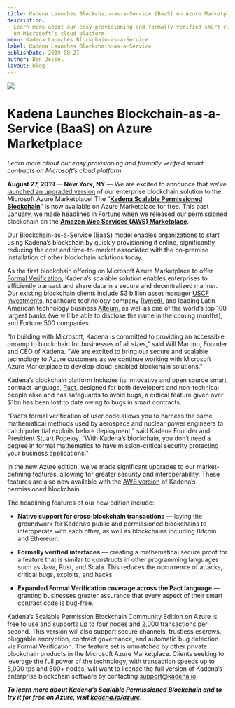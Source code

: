 ```yaml
---
title: Kadena Launches Blockchain-as-a-Service (BaaS) on Azure Marketplace
description:
  Learn more about our easy provisioning and formally verified smart contracts
  on Microsoft’s cloud platform.
menu: Kadena Launches Blockchain-as-a-Service
label: Kadena Launches Blockchain-as-a-Service
publishDate: 2019-08-27
author: Ben Jessel
layout: blog
---
```


![](/assets/blog/0_QgOv9OHFdAY2-9Mk.png)

# Kadena Launches Blockchain-as-a-Service (BaaS) on Azure Marketplace

_Learn more about our easy provisioning and formally verified smart contracts on
Microsoft’s cloud platform._

**August 27, 2019 — New York, NY** — We are excited to announce that we’ve
[launched an upgraded version](https://techcrunch.com/2019/08/27/kadena-brings-free-private-blockchain-service-to-azure-marketplace/)
of our enterprise blockchain solution to the Microsoft Azure Marketplace! The
“**[Kadena Scalable Permissioned Blockchain](http://bit.ly/KadenaAzure)**” is
now available on Azure Marketplace for free. This past January, we made
headlines in [Fortune](https://fortune.com/2019/01/23/blockchain-aws-kadena/)
when we released our permissioned blockchain on the
**[Amazon Web Services (AWS) Marketplace](http://kadena.io/aws)**.

Our Blockchain-as-a-Service (BaaS) model enables organizations to start using
Kadena’s blockchain by quickly provisioning it online, significantly reducing
the cost and time-to-market associated with the on-premise installation of other
blockchain solutions today.

As the first blockchain offering on Microsoft Azure Marketplace to offer
[Formal Verification](../2018/pact-formal-verification-for-blockchain-smart-contracts-done-right-2018-05-11),
Kadena’s scalable solution enables enterprises to efficiently transact and share
data in a secure and decentralized manner. Our existing blockchain clients
include $3 billion asset manager
[USCF Investments](https://coindesk.com/enterprise-blockchain-kadena-announces-mainnet-launch-this-october),
healthcare technology company [Rymedi](https://www.rymeditech.com/), and leading
Latin American technology business [Alteum](https://alteum.io), as well as one
of the world’s top 100 largest banks (we will be able to disclose the name in
the coming months), and Fortune 500 companies.

“In building with Microsoft, Kadena is committed to providing an accessible
onramp to blockchain for businesses of all sizes,” said Will Martino, Founder
and CEO of Kadena. “We are excited to bring our secure and scalable technology
to Azure customers as we continue working with Microsoft Azure Marketplace to
develop cloud-enabled blockchain solutions.”

Kadena’s blockchain platform includes its innovative and open source smart
contract language, [Pact](http://pact.kadena.io), designed for both developers
and non-technical people alike and has safeguards to avoid bugs, a critical
feature given over $1bn has been lost to date owing to bugs in smart contracts.

“Pact’s formal verification of user code allows you to harness the same
mathematical methods used by aerospace and nuclear power engineers to catch
potential exploits before deployment,” said Kadena Founder and President Stuart
Popejoy. “With Kadena’s blockchain, you don’t need a degree in formal
mathematics to have mission-critical security protecting your business
applications.”

In the new Azure edition, we’ve made significant upgrades to our market-defining
features, allowing for greater security and interoperability. These features are
also now available with the [AWS version](http://kadena.io/aws) of Kadena’s
permissioned blockchain.

The headlining features of our new edition include:

- **Native support for cross-blockchain transactions** — laying the groundwork
  for Kadena’s public and permissioned blockchains to interoperate with each
  other, as well as blockchains including Bitcoin and Ethereum.

- **Formally verified interfaces** — creating a mathematical secure proof for a
  feature that is similar to constructs in other programming languages such as
  Java, Rust, and Scala. This reduces the occurrence of attacks, critical bugs,
  exploits, and hacks.

- **Expanded Formal Verification coverage across the Pact language** — granting
  businesses greater assurance that every aspect of their smart contract code is
  bug-free.

Kadena’s Scalable Permission Blockchain Community Edition on Azure is free to
use and supports up to four nodes and 2,000 transactions per second. This
version will also support secure channels, trustless escrows, pluggable
encryption, contract governance, and automatic bug detection via Formal
Verification. The feature set is unmatched by other private blockchain products
in the Microsoft Azure Marketplace. Clients seeking to leverage the full power
of the technology, with transaction speeds up to 8,000 tps and 500+ nodes, will
want to license the full version of Kadena’s enterprise blockchain software by
contacting [support@kadena.io](mailto:support@kadena.io).

**_To learn more about Kadena’s Scalable Permissioned Blockchain and to try it
for free on Azure, visit [kadena.io/azure](http://kadena.io/azure)._**
